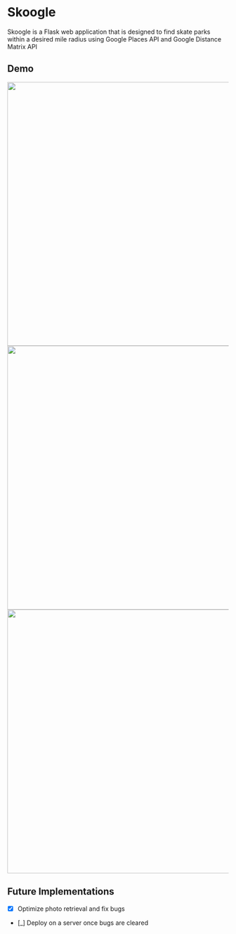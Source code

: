 # Skoogle
Skoogle is a Flask web application that is designed to find skate parks within a desired mile radius using Google Places API and Google Distance Matrix API


## Demo
<img src="https://imgur.com/NoM0MqT.gif" width="600">

<img src="https://imgur.com/34zLeFr.gif" width="600">

<img src="https://imgur.com/KAzRFYh.gif" width="600">


## Future Implementations
- [x] Optimize photo retrieval and fix bugs
- [_] Deploy on a server once bugs are cleared